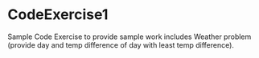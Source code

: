 # CodeExercise1
Sample Code Exercise to provide sample work
includes Weather problem (provide day and temp difference of day with least temp difference).
